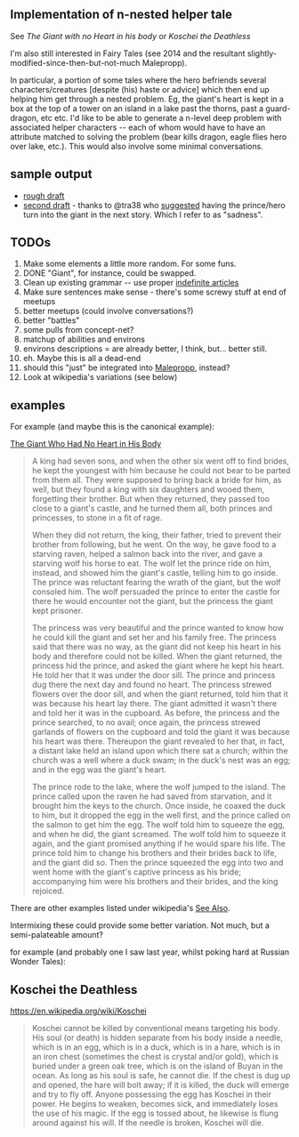 ## Implementation of n-nested helper tale
See _The Giant with no Heart in his body_ or _Koschei the Deathless_


I'm also still interested in Fairy Tales (see 2014 and the resultant slightly-modified-since-then-but-not-much Malepropp).


In particular, a portion of some tales where the hero befriends several characters/creatures [despite (his) haste or advice] which then end up helping him get through a nested problem. Eg, the giant's heart is kept in a box at the top of a tower on an island in a lake past the thorns, past a guard-dragon, etc etc. I'd like to be able to generate a n-level deep problem with associated helper characters -- each of whom would have to have an attribute matched to solving the problem (bear kills dragon, eagle flies hero over lake, etc.). This would also involve some minimal conversations.

## sample output
 - [rough draft](https://gist.github.com/MichaelPaulukonis/3af142f787db2908d3f0)
 - [second draft](https://gist.github.com/MichaelPaulukonis/24b0b2bc77e546647784) - thanks to @tra38 who [suggested](https://github.com/dariusk/NaNoGenMo-2015/issues/14#issuecomment-155147851) having the prince/hero turn into the giant in the next story. Which I refer to as "sadness".

## TODOs

 1. Make some elements a little more random. For some funs.
 1. DONE "Giant", for instance, could be swapped.
 1. Clean up existing grammar -- use proper [indefinite articles](https://github.com/MichaelPaulukonis/solanasbot03/blob/master/lib/indefinite.js)
 1. Make sure sentences make sense - there's some screwy stuff at end of meetups
 1. better meetups (could involve conversations?)
 1. better "battles"
 1. some pulls from concept-net?
 1. matchup of abilities and environs
 1. environs descriptions = are already better, I think, but... better still.
 1. eh. Maybe this is all a dead-end
 1. should this "just" be integrated into [Malepropp](http://github.com/MichaelPaulukonis/malepropp), instead?
 1. Look at wikipedia's variations (see below)

## examples


For example (and maybe this is the canonical example):

[The Giant Who Had No Heart in His Body](https://en.wikipedia.org/wiki/The_Giant_Who_Had_No_Heart_in_His_Body)

> A king had seven sons, and when the other six went off to find brides,
> he kept the youngest with him because he could not bear to be parted
> from them all. They were supposed to bring back a bride for him, as
> well, but they found a king with six daughters and wooed them,
> forgetting their brother. But when they returned, they passed too
> close to a giant's castle, and he turned them all, both princes and
> princesses, to stone in a fit of rage.
>
> When they did not return, the king, their father, tried to prevent
> their brother from following, but he went. On the way, he gave food to
> a starving raven, helped a salmon back into the river, and gave a
> starving wolf his horse to eat. The wolf let the prince ride on him,
> instead, and showed him the giant's castle, telling him to go inside.
> The prince was reluctant fearing the wrath of the giant, but the wolf
> consoled him. The wolf persuaded the prince to enter the castle for
> there he would encounter not the giant, but the princess the giant
> kept prisoner.
>
> The princess was very beautiful and the prince wanted to know how he
> could kill the giant and set her and his family free. The princess
> said that there was no way, as the giant did not keep his heart in his
> body and therefore could not be killed. When the giant returned, the
> princess hid the prince, and asked the giant where he kept his heart.
> He told her that it was under the door sill. The prince and princess
> dug there the next day and found no heart. The princess strewed
> flowers over the door sill, and when the giant returned, told him that
> it was because his heart lay there. The giant admitted it wasn't there
> and told her it was in the cupboard. As before, the princess and the
> prince searched, to no avail; once again, the princess strewed
> garlands of flowers on the cupboard and told the giant it was because
> his heart was there. Thereupon the giant revealed to her that, in
> fact, a distant lake held an island upon which there sat a church;
> within the church was a well where a duck swam; in the duck's nest was
> an egg; and in the egg was the giant's heart.
>
> The prince rode to the lake, where the wolf jumped to the island. The
> prince called upon the raven he had saved from starvation, and it
> brought him the keys to the church. Once inside, he coaxed the duck to
> him, but it dropped the egg in the well first, and the prince called
> on the salmon to get him the egg. The wolf told him to squeeze the
> egg, and when he did, the giant screamed. The wolf told him to squeeze
> it again, and the giant promised anything if he would spare his life.
> The prince told him to change his brothers and their brides back to
> life, and the giant did so. Then the prince squeezed the egg into two
> and went home with the giant's captive princess as his bride;
> accompanying him were his brothers and their brides, and the king
> rejoiced.

There are other examples listed under wikipedia's [See Also](https://en.wikipedia.org/wiki/The_Giant_Who_Had_No_Heart_in_His_Body#See_also).

Intermixing these could provide some better variation. Not much, but a semi-palateable amount?

for example (and probably one I saw last year, whilst poking hard at Russian Wonder Tales):

## Koschei the Deathless


https://en.wikipedia.org/wiki/Koschei

> Koschei cannot be killed by conventional means targeting his body. His
> soul (or death) is hidden separate from his body inside a needle,
> which is in an egg, which is in a duck, which is in a hare, which is
> in an iron chest (sometimes the chest is crystal and/or gold), which
> is buried under a green oak tree, which is on the island of Buyan in
> the ocean. As long as his soul is safe, he cannot die. If the chest is
> dug up and opened, the hare will bolt away; if it is killed, the duck
> will emerge and try to fly off. Anyone possessing the egg has Koschei
> in their power. He begins to weaken, becomes sick, and immediately
> loses the use of his magic. If the egg is tossed about, he likewise is
> flung around against his will. If the needle is broken, Koschei will
> die.
